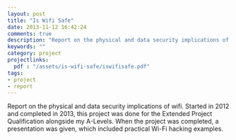 ```yaml
---
layout: post
title: "Is Wifi Safe"
date: 2013-11-12 16:42:24
comments: true
description: "Report on the physical and data security implications of wifi."
keywords: ""
category: project
projectlinks: 
  pdf : "/assets/is-wifi-safe/iswifisafe.pdf"
tags:
- project
- report
---
```


<p>Report on the physical and data security implications of wifi. Started in 2012 and completed in 2013, this project was done for the Extended Project Qualification alongside my A-Levels. When the project was completed, a presentation was given, which included practical Wi-Fi hacking examples.</p>
<!-- 
<ul>
{% for wifi in site.data.wifis %}
  <li>
    <a>
      {{ wifi.SSID }}
    </a>
  </li>
{% endfor %}
</ul> -->
